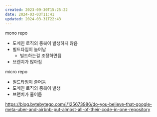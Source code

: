 ```yaml
---
created: 2023-09-30T15:25:22
date: 2024-03-03T11:41
updated: 2024-03-31T22:43
---
```


mono repo
- 도메인 로직의 중복이 발생하지 않음
- 빌드타임이 늘어남
    - 빌드하는걸 조정하면됨
- 브랜치가 많아짐

micro repo
- 빌드타임이 줄어듬
- 도메인 로직의 중복이 발생
- 브랜치가 줄어듬

https://blog.bytebytego.com/i/125673986/do-you-believe-that-google-meta-uber-and-airbnb-put-almost-all-of-their-code-in-one-repository